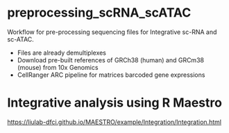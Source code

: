 <!-- GETTING STARTED -->

# preprocessing_scRNA_scATAC
Workflow for pre-processing sequencing files for Integrative sc-RNA and sc-ATAC.

* Files are already demultiplexes
* Download pre-built references of GRCh38 (human) and GRCm38 (mouse) from 10x Genomics
* CellRanger ARC pipeline for matrices barcoded gene expressions  













# Integrative analysis using R Maestro 
https://liulab-dfci.github.io/MAESTRO/example/Integration/Integration.html
